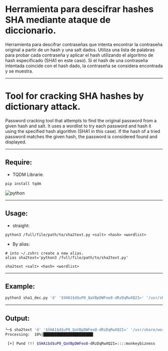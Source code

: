 # Herramienta para descifrar hashes SHA mediante ataque de diccionario.
Herramienta para descifrar contraseñas que intenta encontrar la contraseña original a partir de un hash y una salt dados. Utiliza una lista de palabras para probar cada contraseña y aplicar el hash utilizando el algoritmo de hash especificado (SHA1 en este caso). Si el hash de una contraseña intentada coincide con el hash dado, la contraseña se considera encontrada y se muestra.

---

# Tool for cracking SHA hashes by dictionary attack.
Password cracking tool that attempts to find the original password from a given hash and salt. It uses a wordlist to try each password and hash it using the specified hash algorithm (SHA1 in this case). If the hash of a tried password matches the given hash, the password is considered found and displayed.

---
## Require:
- TQDM Librarie.
```
pip install tqdm
```
![python](https://pypi-camo.freetls.fastly.net/6c7e16a4732b3e24d08c464d155bde3b89d95f80/68747470733a2f2f696d672e736869656c64732e696f2f707970692f707976657273696f6e732f7471646d2e7376673f6c6f676f3d707974686f6e266c6f676f436f6c6f723d7768697465)

---

## Usage:
- straight:
```
python3 /full/file/path/to/sha2text.py <salt> <hash> <wordlist>
```
- By alias:
```
# into ~/.zshrc create a new alias.
alias sha2text='python3 /full/file/path/to/sha2text.py'
```

```
sha2text <salt> <hash> <wordlist>
```

---

## Example:
```bash
python3 sha1_dec.py 'd' '$SHA1$d$uP0_QaVBpDWFeo8-dRzDqRwXQ2I=' '/usr/share/wordlists/rockyou.txt'
```

---

## Output:
```bash
└─$ sha2text 'd' '$SHA1$d$uP0_QaVBpDWFeo8-dRzDqRwXQ2I=' '/usr/share/wordlists/rockyou.txt'
Processing:  10%|██████████████████████▎                                                                                                                                                                     | 1478437/14344392 [00:04<00:34, 369078.27it/s]

 [+] Pwnd !!! $SHA1$d$uP0_QaVBpDWFeo8-dRzDqRwXQ2I=::::monkeybizness
```

